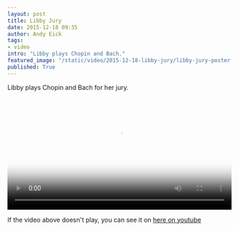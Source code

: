 ```yaml
---
layout: post
title: Libby Jury
date: 2015-12-18 09:35
author: Andy Eick
tags:
- video
intro: "Libby plays Chopin and Bach."
featured_image: "/static/video/2015-12-18-libby-jury/libby-jury-poster.jpeg"
published: True
---
```

Libby plays Chopin and Bach for her jury.

<video 
  width='100%'
  src='/video/2015/2015-12-18-libby-jury.m3u8'
  controls
  poster='{{ site.mediaUrlRoot }}/static/video/2015-12-18-libby-jury/libby-jury-poster.jpeg'>
</video>

If the video above doesn't play, you can see it on [here on youtube](https://youtu.be/qbFuU7Ov49o)
